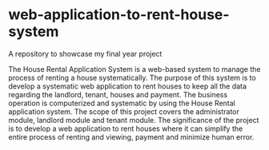 # web-application-to-rent-house-system
A repository to showcase my final year project

The House Rental Application System is a web-based system to manage the process of renting a house systematically. The purpose of this system is to develop a systematic web application to rent houses to keep all the data regarding the landlord, tenant, houses and payment. The business operation is computerized and systematic by using the House Rental application system. The scope of this project covers the administrator module, landlord module and tenant module. The significance of the project is to develop a web application to rent houses where it can simplify the entire process of renting and viewing, payment and minimize human error.
